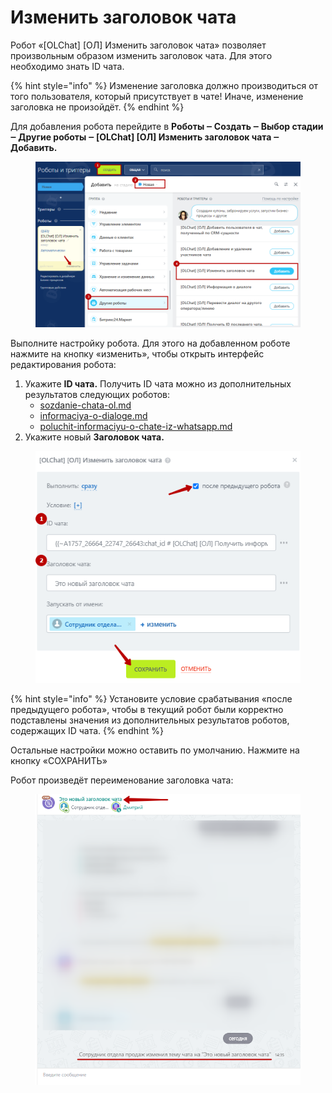 # Изменить заголовок чата

Робот «\[OLChat] \[ОЛ] Изменить заголовок чата» позволяет произвольным образом изменить заголовок чата. Для этого необходимо знать ID чата.

{% hint style="info" %}
Изменение заголовка должно производиться от того пользователя, который присутствует в чате! Иначе, изменение заголовка не произойдёт.
{% endhint %}

Для добавления робота перейдите в **Роботы ‒ Создать ‒ Выбор стадии ‒ Другие роботы ‒ \[OLChat] \[ОЛ] Изменить заголовок чата ‒ Добавить.**

<figure><img src="../../.gitbook/assets/image (950).png" alt=""><figcaption></figcaption></figure>

Выполните настройку робота. Для этого на добавленном роботе нажмите на кнопку «изменить», чтобы открыть интерфейс редактирования робота:

1. Укажите **ID чата.** Получить ID чата можно из дополнительных результатов следующих роботов:
   * [sozdanie-chata-ol.md](sozdanie-chata-ol.md "mention")
   * [informaciya-o-dialoge.md](informaciya-o-dialoge.md "mention")
   * [poluchit-informaciyu-o-chate-iz-whatsapp.md](poluchit-informaciyu-o-chate-iz-whatsapp.md "mention")
2. Укажите новый **Заголовок чата.**

<figure><img src="../../.gitbook/assets/image (951).png" alt=""><figcaption></figcaption></figure>

{% hint style="info" %}
Установите условие срабатывания «после предыдущего робота», чтобы в текущий робот были корректно подставлены значения из дополнительных результатов роботов, содержащих ID чата.
{% endhint %}

Остальные настройки можно оставить по умолчанию. Нажмите на кнопку «СОХРАНИТЬ»

Робот произведёт переименование заголовка чата:

<figure><img src="../../.gitbook/assets/image (952).png" alt=""><figcaption></figcaption></figure>
